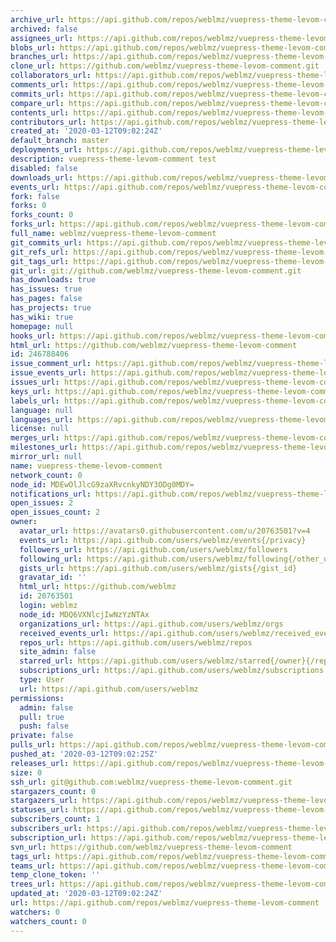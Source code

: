 ```yaml
---
archive_url: https://api.github.com/repos/weblmz/vuepress-theme-levom-comment/{archive_format}{/ref}
archived: false
assignees_url: https://api.github.com/repos/weblmz/vuepress-theme-levom-comment/assignees{/user}
blobs_url: https://api.github.com/repos/weblmz/vuepress-theme-levom-comment/git/blobs{/sha}
branches_url: https://api.github.com/repos/weblmz/vuepress-theme-levom-comment/branches{/branch}
clone_url: https://github.com/weblmz/vuepress-theme-levom-comment.git
collaborators_url: https://api.github.com/repos/weblmz/vuepress-theme-levom-comment/collaborators{/collaborator}
comments_url: https://api.github.com/repos/weblmz/vuepress-theme-levom-comment/comments{/number}
commits_url: https://api.github.com/repos/weblmz/vuepress-theme-levom-comment/commits{/sha}
compare_url: https://api.github.com/repos/weblmz/vuepress-theme-levom-comment/compare/{base}...{head}
contents_url: https://api.github.com/repos/weblmz/vuepress-theme-levom-comment/contents/{+path}
contributors_url: https://api.github.com/repos/weblmz/vuepress-theme-levom-comment/contributors
created_at: '2020-03-12T09:02:24Z'
default_branch: master
deployments_url: https://api.github.com/repos/weblmz/vuepress-theme-levom-comment/deployments
description: vuepress-theme-levom-comment test
disabled: false
downloads_url: https://api.github.com/repos/weblmz/vuepress-theme-levom-comment/downloads
events_url: https://api.github.com/repos/weblmz/vuepress-theme-levom-comment/events
fork: false
forks: 0
forks_count: 0
forks_url: https://api.github.com/repos/weblmz/vuepress-theme-levom-comment/forks
full_name: weblmz/vuepress-theme-levom-comment
git_commits_url: https://api.github.com/repos/weblmz/vuepress-theme-levom-comment/git/commits{/sha}
git_refs_url: https://api.github.com/repos/weblmz/vuepress-theme-levom-comment/git/refs{/sha}
git_tags_url: https://api.github.com/repos/weblmz/vuepress-theme-levom-comment/git/tags{/sha}
git_url: git://github.com/weblmz/vuepress-theme-levom-comment.git
has_downloads: true
has_issues: true
has_pages: false
has_projects: true
has_wiki: true
homepage: null
hooks_url: https://api.github.com/repos/weblmz/vuepress-theme-levom-comment/hooks
html_url: https://github.com/weblmz/vuepress-theme-levom-comment
id: 246788406
issue_comment_url: https://api.github.com/repos/weblmz/vuepress-theme-levom-comment/issues/comments{/number}
issue_events_url: https://api.github.com/repos/weblmz/vuepress-theme-levom-comment/issues/events{/number}
issues_url: https://api.github.com/repos/weblmz/vuepress-theme-levom-comment/issues{/number}
keys_url: https://api.github.com/repos/weblmz/vuepress-theme-levom-comment/keys{/key_id}
labels_url: https://api.github.com/repos/weblmz/vuepress-theme-levom-comment/labels{/name}
language: null
languages_url: https://api.github.com/repos/weblmz/vuepress-theme-levom-comment/languages
license: null
merges_url: https://api.github.com/repos/weblmz/vuepress-theme-levom-comment/merges
milestones_url: https://api.github.com/repos/weblmz/vuepress-theme-levom-comment/milestones{/number}
mirror_url: null
name: vuepress-theme-levom-comment
network_count: 0
node_id: MDEwOlJlcG9zaXRvcnkyNDY3ODg0MDY=
notifications_url: https://api.github.com/repos/weblmz/vuepress-theme-levom-comment/notifications{?since,all,participating}
open_issues: 2
open_issues_count: 2
owner:
  avatar_url: https://avatars0.githubusercontent.com/u/20763501?v=4
  events_url: https://api.github.com/users/weblmz/events{/privacy}
  followers_url: https://api.github.com/users/weblmz/followers
  following_url: https://api.github.com/users/weblmz/following{/other_user}
  gists_url: https://api.github.com/users/weblmz/gists{/gist_id}
  gravatar_id: ''
  html_url: https://github.com/weblmz
  id: 20763501
  login: weblmz
  node_id: MDQ6VXNlcjIwNzYzNTAx
  organizations_url: https://api.github.com/users/weblmz/orgs
  received_events_url: https://api.github.com/users/weblmz/received_events
  repos_url: https://api.github.com/users/weblmz/repos
  site_admin: false
  starred_url: https://api.github.com/users/weblmz/starred{/owner}{/repo}
  subscriptions_url: https://api.github.com/users/weblmz/subscriptions
  type: User
  url: https://api.github.com/users/weblmz
permissions:
  admin: false
  pull: true
  push: false
private: false
pulls_url: https://api.github.com/repos/weblmz/vuepress-theme-levom-comment/pulls{/number}
pushed_at: '2020-03-12T09:02:25Z'
releases_url: https://api.github.com/repos/weblmz/vuepress-theme-levom-comment/releases{/id}
size: 0
ssh_url: git@github.com:weblmz/vuepress-theme-levom-comment.git
stargazers_count: 0
stargazers_url: https://api.github.com/repos/weblmz/vuepress-theme-levom-comment/stargazers
statuses_url: https://api.github.com/repos/weblmz/vuepress-theme-levom-comment/statuses/{sha}
subscribers_count: 1
subscribers_url: https://api.github.com/repos/weblmz/vuepress-theme-levom-comment/subscribers
subscription_url: https://api.github.com/repos/weblmz/vuepress-theme-levom-comment/subscription
svn_url: https://github.com/weblmz/vuepress-theme-levom-comment
tags_url: https://api.github.com/repos/weblmz/vuepress-theme-levom-comment/tags
teams_url: https://api.github.com/repos/weblmz/vuepress-theme-levom-comment/teams
temp_clone_token: ''
trees_url: https://api.github.com/repos/weblmz/vuepress-theme-levom-comment/git/trees{/sha}
updated_at: '2020-03-12T09:02:24Z'
url: https://api.github.com/repos/weblmz/vuepress-theme-levom-comment
watchers: 0
watchers_count: 0
---
```


